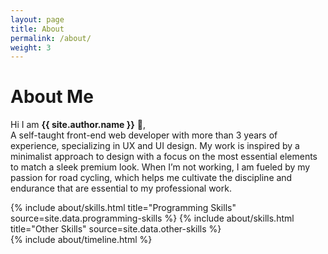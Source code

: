 ```yaml
---
layout: page
title: About
permalink: /about/
weight: 3
---
```


# **About Me**

Hi I am **{{ site.author.name }}** :wave:,<br>
A self-taught front-end web developer with more than 3 years of experience, specializing in UX and UI design. My work is inspired by a minimalist approach to design with a focus on the most essential elements to match a sleek premium look. When I’m not working, I am fueled by my passion for road cycling, which helps me cultivate the discipline and endurance that are essential to my professional work.

<div class="row">
{% include about/skills.html title="Programming Skills" source=site.data.programming-skills %}
{% include about/skills.html title="Other Skills" source=site.data.other-skills %}
</div>

<div class="row">
{% include about/timeline.html %}
</div>